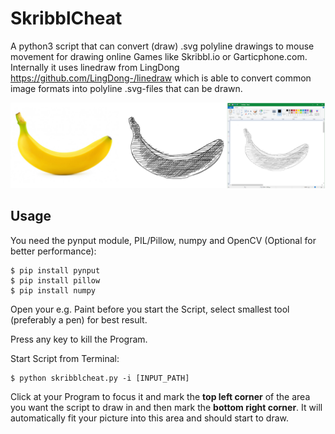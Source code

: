 
# SkribblCheat
A python3 script that can convert (draw) .svg polyline drawings to mouse movement for drawing online Games like Skribbl.io or Garticphone.com.
Internally it uses linedraw from LingDong https://github.com/LingDong-/linedraw which is able to convert common image formats into polyline .svg-files that can be drawn.

<img src="samples/banner banana.png">

## Usage
You need the pynput module, PIL/Pillow, numpy and OpenCV (Optional for better performance):
```shell
$ pip install pynput
$ pip install pillow
$ pip install numpy
```
Open your e.g. Paint before you start the Script, select smallest tool (preferably a pen) for best result.

Press any key to kill the Program.

Start Script from Terminal:
```shell
$ python skribblcheat.py -i [INPUT_PATH]
```


Click at your Program to focus it and mark the **top left corner** of the area you want the script to draw in and then mark the **bottom right corner**. It will automatically fit your picture into this area and should start to draw. 
